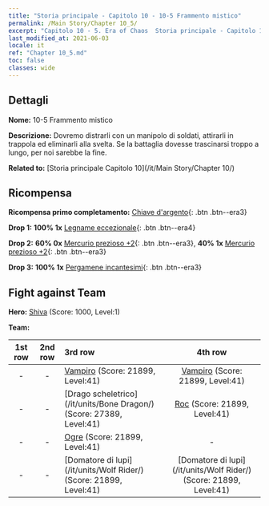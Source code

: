 ```yaml
---
title: "Storia principale - Capitolo 10 - 10-5 Frammento mistico"
permalink: /Main Story/Chapter 10_5/
excerpt: "Capitolo 10 - 5. Era of Chaos  Storia principale - Capitolo 10_5. 10-5 Frammento mistico"
last_modified_at: 2021-06-03
locale: it
ref: "Chapter 10_5.md"
toc: false
classes: wide
---
```


## Dettagli

 **Nome:** 10-5 Frammento mistico

 **Descrizione:** Dovremo distrarli con un manipolo di soldati, attirarli in trappola ed eliminarli alla svelta. Se la battaglia dovesse trascinarsi troppo a lungo, per noi sarebbe la fine.

 **Related to:** [Storia principale Capitolo 10](/it/Main Story/Chapter 10/)

## Ricompensa

 **Ricompensa primo completamento:** [Chiave d'argento](/ItemsIT/con_693/){: .btn .btn--era3}

 **Drop 1:** **100% 1x** [Legname eccezionale](/ItemsIT/mat_34/){: .btn .btn--era4}

 **Drop 2:** **60% 0x** [Mercurio prezioso +2](/ItemsIT/mat_28/){: .btn .btn--era3}, **40% 1x** [Mercurio prezioso +2](/ItemsIT/mat_28/){: .btn .btn--era3}

 **Drop 3:** **100% 1x** [Pergamene incantesimi](/ItemsIT/con_694/){: .btn .btn--era3}


## Fight against Team
 **Hero:** [Shiva](/it/heroes/Shiva/) (Score: 1000, Level:1)

 **Team:**


  | 1st row | 2nd row | 3rd row | 4th row |
  |:----:|:----:|:----|:----:|
  | - | - | [Vampiro](/it/units/Vampire/) (Score: 21899, Level:41)  | [Vampiro](/it/units/Vampire/) (Score: 21899, Level:41)  |
  | - | - | [Drago scheletrico](/it/units/Bone Dragon/) (Score: 27389, Level:41)  | [Roc](/it/units/Roc/) (Score: 21899, Level:41)  |
  | - | - | [Ogre](/it/units/Ogre/) (Score: 21899, Level:41)  | - |
  | - | - | [Domatore di lupi](/it/units/Wolf Rider/) (Score: 21899, Level:41)  | [Domatore di lupi](/it/units/Wolf Rider/) (Score: 21899, Level:41)  |


